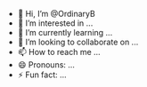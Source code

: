 - 👋 Hi, I’m @OrdinaryB
- 👀 I’m interested in ...
- 🌱 I’m currently learning ...
- 💞️ I’m looking to collaborate on ...
- 📫 How to reach me ...
- 😄 Pronouns: ...
- ⚡ Fun fact: ...

<!---
OrdinaryB/OrdinaryB is a ✨ special ✨ repository because its `README.md` (this file) appears on your GitHub profile.
You can click the Preview link to take a look at your changes.
--->
